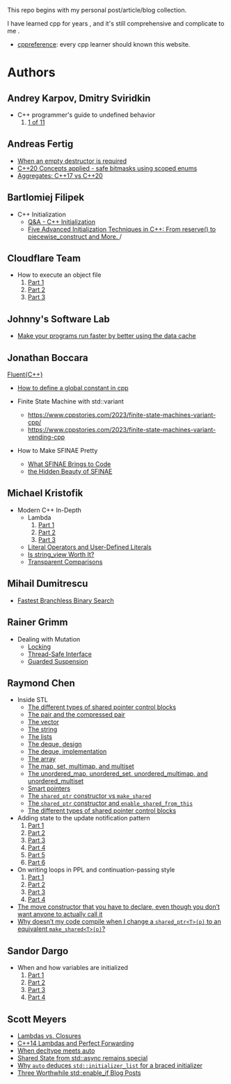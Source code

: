 This repo begins with my personal post/article/blog collection.

I have learned cpp for years , and it's still comprehensive and complicate to me .



- [cppreference](https://en.cppreference.com): every cpp learner should known this website. 



# Authors

## Andrey Karpov, Dmitry Sviridkin

- C++ programmer's guide to undefined behavior
  1. [1 of 11](https://pvs-studio.com/en/blog/posts/cpp/1129/)

## Andreas Fertig

- [When an empty destructor is required](https://andreasfertig.blog/2023/12/when-an-empty-destructor-is-required/)
- [C++20 Concepts applied - safe bitmasks using scoped enums](https://andreasfertig.blog/2024/01/cpp20-concepts-applied/)
- [Aggregates: C++17 vs C++20](https://andreasfertig.blog/2024/02/aggregates-cpp17-vs-cpp20/)

## Bartlomiej Filipek

- C++ Initialization
  - [Q&A - C++ Initialization ](https://www.cppstories.com/2023/qaquiz/)
  - [Five Advanced Initialization Techniques in C++: From reserve() to piecewise_construct and More. ](https://www.cppstories.com/2023/five-adv-init-techniques-cpp/)/

## Cloudflare Team

- How to execute an object file
  1. [Part 1](https://blog.cloudflare.com/how-to-execute-an-object-file-part-1/)
  2. [Part 2](https://blog.cloudflare.com/how-to-execute-an-object-file-part-2/)
  3. [Part 3](https://blog.cloudflare.com/how-to-execute-an-object-file-part-3/)

## Johnny's Software Lab

- [Make your programs run faster by better using the data cache](https://johnnysswlab.com/make-your-programs-run-faster-by-better-using-the-data-cache/)

## Jonathan Boccara

[Fluent{C++}](https://www.fluentcpp.com/posts/)

- [How to define a global constant in cpp](https://www.fluentcpp.com/2019/07/23/how-to-define-a-global-constant-in-cpp/)


- Finite State Machine with std::variant
  - https://www.cppstories.com/2023/finite-state-machines-variant-cpp/
  - https://www.cppstories.com/2023/finite-state-machines-variant-vending-cpp

- How to Make SFINAE Pretty
  - [What SFINAE Brings to Code](https://www.fluentcpp.com/2018/05/15/make-sfinae-pretty-1-what-value-sfinae-brings-to-code/)
  - [the Hidden Beauty of SFINAE](https://www.fluentcpp.com/2018/05/18/make-sfinae-pretty-2-hidden-beauty-sfinae/)

## Michael Kristofik

- Modern C++ In-Depth
  - Lambda
    1. [Part 1](https://medium.com/@mkristofik/modern-c-in-depth-lambdas-part-1-ad6bcebc6022)
    2. [Part 2](https://medium.com/factset/modern-c-in-depth-lambdas-part-2-a2d54c7b51)
    3. [Part 3](https://medium.com/factset/modern-c-in-depth-lambdas-part-3-561823a990e6)
  - [Literal Operators and User-Defined Literals](https://medium.com/factset/modern-c-in-depth-literal-operators-and-user-defined-literals-c24fab27f77a)
  - [Is string_view Worth It?](https://medium.com/factset/modern-c-in-depth-is-string-view-worth-it-7ae7570b7830)
  - [Transparent Comparisons](https://medium.com/factset/modern-c-in-depth-transparent-comparisons-afef5900535b)

## Mihail Dumitrescu

- [Fastest Branchless Binary Search](https://mhdm.dev/posts/sb_lower_bound/)

## Rainer Grimm

- Dealing with Mutation
  - [Locking](https://www.modernescpp.com/index.php/dealing-with-mutation-locking/)
  - [Thread-Safe Interface](https://www.modernescpp.com/index.php/dealing-with-mutation-thread-safe-interface/)
  - [Guarded Suspension](https://www.modernescpp.com/index.php/dealing-with-mutation-guarded-suspension/)

## Raymond Chen

- Inside STL
  - [The different types of shared pointer control blocks](https://devblogs.microsoft.com/oldnewthing/20230821-00/?p=108626)
  - [The pair and the compressed pair](https://devblogs.microsoft.com/oldnewthing/20230801-00/?p=108509)
  - [The vector](https://devblogs.microsoft.com/oldnewthing/20230802-00/?p=108524)
  - [The string](https://devblogs.microsoft.com/oldnewthing/20230803-00/?p=108532)
  - [The lists](https://devblogs.microsoft.com/oldnewthing/20230804-00/?p=108547)
  - [The deque, design](https://devblogs.microsoft.com/oldnewthing/20230809-00/?p=108577)
  - [The deque, implementation](https://devblogs.microsoft.com/oldnewthing/20230810-00/?p=108587)
  - [The array](https://devblogs.microsoft.com/oldnewthing/20230811-00/?p=108591)
  - [The map, set, multimap, and multiset](https://devblogs.microsoft.com/oldnewthing/20230807-00/?p=108562)
  - [The unordered_map, unordered_set, unordered_multimap, and unordered_multiset](https://devblogs.microsoft.com/oldnewthing/20230808-00/?p=108572)
  - [Smart pointers](https://devblogs.microsoft.com/oldnewthing/20230814-00/?p=108597)
  - [The `shared_ptr` constructor vs `make_shared`](https://devblogs.microsoft.com/oldnewthing/20230815-00/?p=108602)
  - [The `shared_ptr` constructor and `enable_shared_from_this`](https://devblogs.microsoft.com/oldnewthing/20230816-00/?p=108608)
  - [The different types of shared pointer control blocks](https://devblogs.microsoft.com/oldnewthing/20230821-00/?p=108626)
- Adding state to the update notification pattern
  1. [Part 1](https://devblogs.microsoft.com/oldnewthing/20240417-00/?p=109679)
  2. [Part 2](https://devblogs.microsoft.com/oldnewthing/20240418-00/?p=109685)
  3. [Part 3](https://devblogs.microsoft.com/oldnewthing/20240419-00/?p=109689)
  4. [Part 4](https://devblogs.microsoft.com/oldnewthing/20240422-00/?p=109693)
  5. [Part 5](https://devblogs.microsoft.com/oldnewthing/20240423-00/?p=109697)
  6. [Part 6](https://devblogs.microsoft.com/oldnewthing/20240424-00/?p=109700)
- On writing loops in PPL and continuation-passing style
  1. [Part 1](https://devblogs.microsoft.com/oldnewthing/20230822-00/?p=108634)
  2. [Part 2](https://devblogs.microsoft.com/oldnewthing/20230823-00/?p=108640)
  3. [Part 3](https://devblogs.microsoft.com/oldnewthing/20230824-00/?p=108647)
  4. [Part 4](https://devblogs.microsoft.com/oldnewthing/20230825-00/?p=108652)
- [The move constructor that you have to declare, even though you don’t want anyone to actually call it](https://devblogs.microsoft.com/oldnewthing/20230612-00/?p=108329)
- [Why doesn’t my code compile when I change a `shared_ptr<T>(p)` to an equivalent `make_shared<T>(p)`?](https://devblogs.microsoft.com/oldnewthing/20240103-00/?p=109228)

## Sandor Dargo

- When and how variables are initialized
  1. [Part 1](https://www.sandordargo.com/blog/2024/04/10/initializations-part-1)
  2. [Part 2](https://www.sandordargo.com/blog/2024/04/17/initializations-part-2)
  3. [Part 3](https://www.sandordargo.com/blog/2024/04/24/initializations-part-3)
  4. [Part 4](https://www.sandordargo.com/blog/2024/05/01/initializations-part-4)

## Scott Meyers

- [Lambdas vs. Closures](https://scottmeyers.blogspot.com/2013/05/lambdas-vs-closures.html)
- [C++14 Lambdas and Perfect Forwarding](https://scottmeyers.blogspot.com/2013/05/c14-lambdas-and-perfect-forwarding.html)
- [When decltype meets auto](https://scottmeyers.blogspot.com/2013/07/when-decltype-meets-auto.html)
- [Shared State from std::async remains special](https://scottmeyers.blogspot.com/2013/05/shared-states-from-stdasync-remain.html)
- [Why `auto` deduces `std::initializer_list` for a braced initializer](https://scottmeyers.blogspot.com/2015/02/why-auto-deduces-stdinitializerlist-for.html)
- [Three Worthwhile std::enable_if Blog Posts](https://scottmeyers.blogspot.com/2014/04/three-worthwhile-stdenableif-blog-posts.html)
